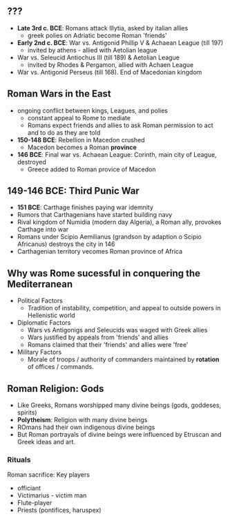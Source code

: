 ## ???
- **Late 3rd c. BCE**: Romans attack Illytia, asked by italian allies
  - greek polies on Adriatic become Roman 'friends'
- **Early 2nd c. BCE**: War vs. Antigonid Phillip V & Achaean League (till 197)
  - invited by athens - allied with Aetolian league
- War vs. Seleucid Antiochus III (till 189) & Aetolian League
  - invited by Rhodes & Pergamon, allied with Achaen League
- War vs. Antigonid Perseus (till 168). End of Macedonian kingdom

## Roman Wars in the East

- ongoing conflict between kings, Leagues, and polies
  - constant appeal to Rome to mediate
  - Romans expect friends and allies to ask Roman permission to act and to do as they are told
- **150-148 BCE**: Rebellion in Macedon crushed
  - Macedon becomes a Roman **province**
- **146 BCE**: Final war vs. Achaean League: Corinth, main city of League, destroyed
  - Greece added to Roman provice of Macedon

## 149-146 BCE: Third Punic War
- **151 BCE**: Carthage finishes paying war idemnity
- Rumors that Carthagenians have started building navy
- Rival kingdom of Numidia (modern day Algeria), a Roman ally, provokes Carthage into war
- Romans under Scipio Aemilianus (grandson by adaption o Scipio Africanus) destroys the city in 146
- Carthagenian territory vecomes Roman province of Africa

## Why was Rome sucessful in conquering the Mediterranean

- Political Factors
  - Tradition of instability, competition, and appeal to outside powers in Hellenistic world
- Diplomatic Factors
  - Wars vs Antigonigs and Seleucids was waged with Greek allies
  - Wars justified by appeals from 'friends' and allies
  - Romans claimed that their 'friends' and allies were 'free'
- Military Factors
  - Morale of troops / authority of commanders maintained by **rotation** of offices / commands.

## Roman Religion: Gods

- Like Greeks, Romans worshipped many divine beings (gods, goddeses, spirits)
- **Polytheism**: Religion with many divine beings
- ROmans had their own indigenous divine beings
- But Roman portrayals of divine beings were influenced by Etruscan and Greek ideas and art.

### Rituals

Roman sacrifice: Key players

- officiant
- Victimarius - victim man
- Flute-player
- Priests (pontifices, haruspex)
